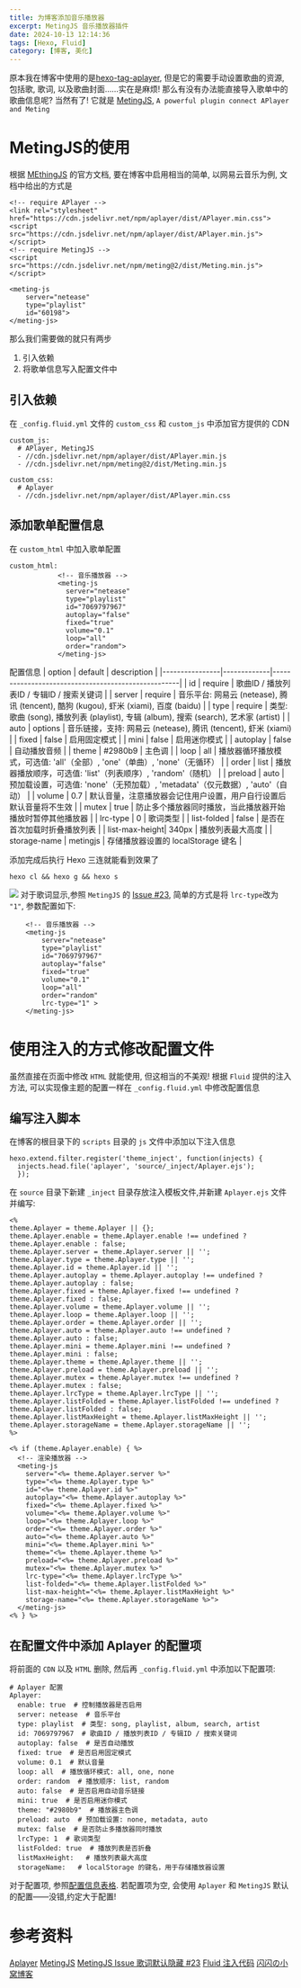 ```yaml
---
title: 为博客添加音乐播放器
excerpt: MetingJS 音乐播放器插件 
date: 2024-10-13 12:14:36
tags: [Hexo, Fluid]
category: [博客, 美化]
---
```

原本我在博客中使用的是[hexo-tag-aplayer](https://github.com/MoePlayer/hexo-tag-aplayer?tab=readme-ov-file), 但是它的需要手动设置歌曲的资源, 包括歌, 歌词, 以及歌曲封面……实在是麻烦! 那么有没有办法能直接导入歌单中的歌曲信息呢? 当然有了! 
它就是 [MetingJS](https://github.com/metowolf/MetingJS?tab=readme-ov-file), `A powerful plugin connect APlayer and Meting`
# MetingJS的使用
根据 [MEthingJS](https://github.com/metowolf/MetingJS?tab=readme-ov-file) 的官方文档, 要在博客中启用相当的简单, 以网易云音乐为例, 文档中给出的方式是
```
<!-- require APlayer -->
<link rel="stylesheet" href="https://cdn.jsdelivr.net/npm/aplayer/dist/APlayer.min.css">
<script src="https://cdn.jsdelivr.net/npm/aplayer/dist/APlayer.min.js"></script>
<!-- require MetingJS -->
<script src="https://cdn.jsdelivr.net/npm/meting@2/dist/Meting.min.js"></script>

<meting-js
	server="netease"
	type="playlist"
	id="60198">
</meting-js>
```
那么我们需要做的就只有两步
1. 引入依赖
2. 将歌单信息写入配置文件中

## 引入依赖 
在 `_config.fluid.yml` 文件的 `custom_css` 和 `custom_js` 中添加官方提供的 CDN
```
custom_js: 
  # APlayer, MetingJS
  - //cdn.jsdelivr.net/npm/aplayer/dist/APlayer.min.js
  - //cdn.jsdelivr.net/npm/meting@2/dist/Meting.min.js

custom_css:
  # Aplayer
  - //cdn.jsdelivr.net/npm/aplayer/dist/APlayer.min.css
```

## 添加歌单配置信息
在 `custom_html` 中加入歌单配置
```
custom_html: 
            <!-- 音乐播放器 -->
            <meting-js
              server="netease"
              type="playlist"
              id="7069797967"
              autoplay="false"
              fixed="true"
              volume="0.1"
              loop="all"
              order="random">
            </meting-js>
``` 
<span id="jump">配置信息</span>
| option         | default     | description                                        |
|----------------|-------------|----------------------------------------------------|
| id             | require     | 歌曲ID / 播放列表ID / 专辑ID / 搜索关键词           |
| server         | require     | 音乐平台: 网易云 (netease), 腾讯 (tencent), 酷狗 (kugou), 虾米 (xiami), 百度 (baidu) |
| type           | require     | 类型: 歌曲 (song), 播放列表 (playlist), 专辑 (album), 搜索 (search), 艺术家 (artist) |
| auto           | options     | 音乐链接，支持: 网易云 (netease), 腾讯 (tencent), 虾米 (xiami) |
| fixed          | false       | 启用固定模式                                      |
| mini           | false       | 启用迷你模式                                      |
| autoplay       | false       | 自动播放音频                                      |
| theme          | #2980b9     | 主色调                                            |
| loop           | all         | 播放器循环播放模式，可选值: 'all'（全部）, 'one'（单曲）, 'none'（无循环） |
| order          | list        | 播放器播放顺序，可选值: 'list'（列表顺序）, 'random'（随机） |
| preload        | auto        | 预加载设置，可选值: 'none'（无预加载）, 'metadata'（仅元数据）, 'auto'（自动） |
| volume         | 0.7         | 默认音量，注意播放器会记住用户设置，用户自行设置后默认音量将不生效 |
| mutex          | true        | 防止多个播放器同时播放，当此播放器开始播放时暂停其他播放器 |
| lrc-type       | 0           | 歌词类型                                          |
| list-folded    | false       | 是否在首次加载时折叠播放列表                      |
| list-max-height| 340px       | 播放列表最大高度                                  |
| storage-name   | metingjs    | 存储播放器设置的 localStorage 键名                  |


添加完成后执行 Hexo 三连就能看到效果了
```
hexo cl && hexo g && hexo s
```
![](https://blog-1318796820.cos.ap-shanghai.myqcloud.com/blog/202410131410906.png) 
对于歌词显示,参照 `MetingJS` 的 [Issue #23](https://github.com/metowolf/MetingJS/issues/23), 简单的方式是将 `lrc-type`改为 `"1"`, 参数配置如下:
```
    <!-- 音乐播放器 -->
    <meting-js
        server="netease"
        type="playlist"
        id="7069797967"
        autoplay="false"
        fixed="true"
        volume="0.1"
        loop="all"
        order="random"
        lrc-type="1" >
    </meting-js>
```

# 使用注入的方式修改配置文件
虽然直接在页面中修改 `HTML` 就能使用, 但这相当的不美观! 根据 `Fluid` 提供的注入方法, 可以实现像主题的配置一样在 `_config.fluid.yml` 中修改配置信息

## 编写注入脚本
在博客的根目录下的 `scripts` 目录的 `js` 文件中添加以下注入信息
```
hexo.extend.filter.register('theme_inject', function(injects) {
  injects.head.file('aplayer', 'source/_inject/Aplayer.ejs');
  });
```
在 `source` 目录下新建 `_inject` 目录存放注入模板文件,并新建 `Aplayer.ejs` 文件并编写: 
```
<%
theme.Aplayer = theme.Aplayer || {};
theme.Aplayer.enable = theme.Aplayer.enable !== undefined ? theme.Aplayer.enable : false;
theme.Aplayer.server = theme.Aplayer.server || '';
theme.Aplayer.type = theme.Aplayer.type || '';
theme.Aplayer.id = theme.Aplayer.id || '';
theme.Aplayer.autoplay = theme.Aplayer.autoplay !== undefined ? theme.Aplayer.autoplay : false;
theme.Aplayer.fixed = theme.Aplayer.fixed !== undefined ? theme.Aplayer.fixed : false;
theme.Aplayer.volume = theme.Aplayer.volume || '';
theme.Aplayer.loop = theme.Aplayer.loop || '';
theme.Aplayer.order = theme.Aplayer.order || '';
theme.Aplayer.auto = theme.Aplayer.auto !== undefined ? theme.Aplayer.auto : false;
theme.Aplayer.mini = theme.Aplayer.mini !== undefined ? theme.Aplayer.mini : false;
theme.Aplayer.theme = theme.Aplayer.theme || '';
theme.Aplayer.preload = theme.Aplayer.preload || '';
theme.Aplayer.mutex = theme.Aplayer.mutex !== undefined ? theme.Aplayer.mutex : false;
theme.Aplayer.lrcType = theme.Aplayer.lrcType || '';
theme.Aplayer.listFolded = theme.Aplayer.listFolded !== undefined ? theme.Aplayer.listFolded : false;
theme.Aplayer.listMaxHeight = theme.Aplayer.listMaxHeight || '';
theme.Aplayer.storageName = theme.Aplayer.storageName || '';
%>

<% if (theme.Aplayer.enable) { %>
  <!-- 渲染播放器 -->
  <meting-js
    server="<%= theme.Aplayer.server %>"
    type="<%= theme.Aplayer.type %>"
    id="<%= theme.Aplayer.id %>"
    autoplay="<%= theme.Aplayer.autoplay %>"
    fixed="<%= theme.Aplayer.fixed %>"
    volume="<%= theme.Aplayer.volume %>"
    loop="<%= theme.Aplayer.loop %>"
    order="<%= theme.Aplayer.order %>"
    auto="<%= theme.Aplayer.auto %>"
    mini="<%= theme.Aplayer.mini %>"
    theme="<%= theme.Aplayer.theme %>"
    preload="<%= theme.Aplayer.preload %>"
    mutex="<%= theme.Aplayer.mutex %>"
    lrc-type="<%= theme.Aplayer.lrcType %>"
    list-folded="<%= theme.Aplayer.listFolded %>"
    list-max-height="<%= theme.Aplayer.listMaxHeight %>"
    storage-name="<%= theme.Aplayer.storageName %>">
  </meting-js>
<% } %>
```

## 在配置文件中添加 Aplayer 的配置项
将前面的 `CDN` 以及 `HTML` 删除, 然后再 `_config.fluid.yml` 中添加以下配置项:
```
# Aplayer 配置
Aplayer:
  enable: true  # 控制播放器是否启用
  server: netease  # 音乐平台
  type: playlist  # 类型: song, playlist, album, search, artist
  id: 7069797967  # 歌曲ID / 播放列表ID / 专辑ID / 搜索关键词
  autoplay: false  # 是否自动播放
  fixed: true  # 是否启用固定模式
  volume: 0.1  # 默认音量
  loop: all  # 播放循环模式: all, one, none
  order: random  # 播放顺序: list, random
  auto: false  # 是否启用自动音乐链接
  mini: true  # 是否启用迷你模式
  theme: "#2980b9"  # 播放器主色调
  preload: auto  # 预加载设置: none, metadata, auto
  mutex: false  # 是否防止多播放器同时播放
  lrcType: 1  # 歌词类型
  listFolded: true  # 播放列表是否折叠
  listMaxHeight:   # 播放列表最大高度
  storageName:   # localStorage 的键名，用于存储播放器设置 
```
对于配置项, 参照[配置信息表格](#jump). 若配置项为空, 会使用 `Aplayer` 和 `MetingJS` 默认的配置——没错,约定大于配置!


# 参考资料
[Aplayer](https://aplayer.js.org/#/zh-Hans/)
[MetingJS](https://github.com/DIYgod/APlayer)
[MetingJS Issue 歌词默认隐藏 #23](https://github.com/metowolf/MetingJS/issues/23)
[Fluid 注入代码](https://hexo.fluid-dev.com/docs/advance/#hexo-%E6%B3%A8%E5%85%A5%E4%BB%A3%E7%A0%81)
[闪闪の小窝博客](https://moechun.fun/2022/07/28/Hexo%E5%8D%9A%E5%AE%A2%E4%BD%BF%E7%94%A8aplayer%E9%9F%B3%E4%B9%90%E6%92%AD%E6%94%BE%E6%8F%92%E4%BB%B6/#%E4%B8%80%E3%80%81%E7%8B%AC%E7%AB%8B%E9%83%A8%E7%BD%B2)